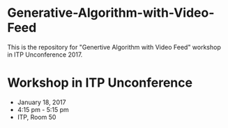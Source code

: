 # Generative-Algorithm-with-Video-Feed
This is the repository for "Genertive Algorithm with Video Feed" workshop in ITP Unconference 2017.
# Workshop in ITP Unconference
 *  January 18, 2017
 *  4:15 pm - 5:15 pm
 *  ITP, Room 50
